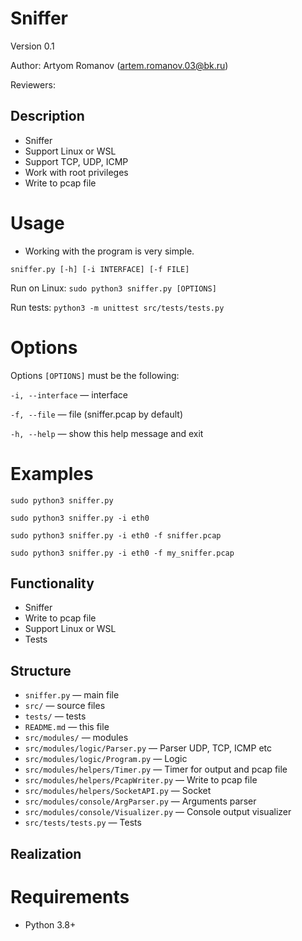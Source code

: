# Sniffer

Version 0.1

Author: Artyom Romanov (artem.romanov.03@bk.ru)

Reviewers:

## Description
 - Sniffer
 - Support Linux or WSL
 - Support TCP, UDP, ICMP
 - Work with root privileges
 - Write to pcap file


# Usage
- Working with the program is very simple.

`sniffer.py [-h] [-i INTERFACE] [-f FILE]`

Run on Linux:
`sudo python3 sniffer.py [OPTIONS]`


Run tests:
`python3 -m unittest src/tests/tests.py`

# Options
Options `[OPTIONS]` must be the following:

`-i, --interface` — interface

`-f, --file` — file (sniffer.pcap by default)

`-h, --help` — show this help message and exit

# Examples
`sudo python3 sniffer.py`

`sudo python3 sniffer.py -i eth0`

`sudo python3 sniffer.py -i eth0 -f sniffer.pcap`

`sudo python3 sniffer.py -i eth0 -f my_sniffer.pcap`

## Functionality
- Sniffer
- Write to pcap file
- Support Linux or WSL
- Tests

## Structure
- `sniffer.py` — main file
- `src/` — source files
- `tests/` — tests
- `README.md` — this file
- `src/modules/` — modules
- `src/modules/logic/Parser.py` — Parser UDP, TCP, ICMP etc
- `src/modules/logic/Program.py` — Logic
- `src/modules/helpers/Timer.py` — Timer for output and pcap file
- `src/modules/helpers/PcapWriter.py` — Write to pcap file
- `src/modules/helpers/SocketAPI.py` — Socket
- `src/modules/console/ArgParser.py` — Arguments parser
- `src/modules/console/Visualizer.py` — Console output visualizer
- `src/tests/tests.py` — Tests

## Realization


# Requirements
- Python 3.8+
